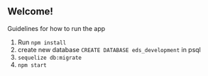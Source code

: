 Welcome!
-------------------------------
Guidelines for how to run the app

1. Run `npm install`
2. create new database `CREATE DATABASE eds_development` in psql
2. `sequelize db:migrate`
2. `npm start`

